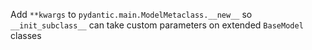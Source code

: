 Add `**kwargs` to `pydantic.main.ModelMetaclass.__new__` so `__init_subclass__` can take custom parameters on extended 
`BaseModel` classes

